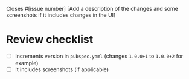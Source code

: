 Closes #[issue number]
[Add a description of the changes and some screenshots if it includes changes in the UI]

# Review checklist
- [ ] Increments version in `pubspec.yaml` (changes `1.0.0+1` to `1.0.0+2` for example)
- [ ] It includes screenshots (if applicable)